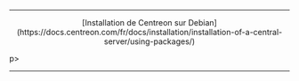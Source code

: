 -------------------------------------------------------------------------------------------------------------------------------------------------------------------------------------
<p align='center'> [Installation de Centreon sur Debian](https://docs.centreon.com/fr/docs/installation/installation-of-a-central-server/using-packages/) </p>p>

-------------------------------------------------------------------------------------------------------------------------------------------------------------------------------------
